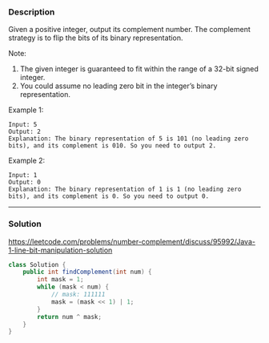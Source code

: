 ### **Description** ###
Given a positive integer, output its complement number. The complement strategy is to flip the bits of its binary representation.

Note:
1. The given integer is guaranteed to fit within the range of a 32-bit signed integer.
2. You could assume no leading zero bit in the integer’s binary representation.

Example 1:
```
Input: 5
Output: 2
Explanation: The binary representation of 5 is 101 (no leading zero bits), and its complement is 010. So you need to output 2.
```
Example 2:
```
Input: 1
Output: 0
Explanation: The binary representation of 1 is 1 (no leading zero bits), and its complement is 0. So you need to output 0.
```
---
### **Solution** ###
https://leetcode.com/problems/number-complement/discuss/95992/Java-1-line-bit-manipulation-solution
```java
class Solution {
    public int findComplement(int num) {
        int mask = 1;
        while (mask < num) {
            // mask: 111111
            mask = (mask << 1) | 1;
        }
        return num ^ mask;
    }
}
```